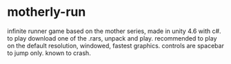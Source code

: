 # motherly-run
infinite runner game based on the mother series, made in unity 4.6 with c#. to play download one of the .rars, unpack and play. recommended to play on the default resolution, windowed, fastest graphics. controls are spacebar to jump only. known to crash.
